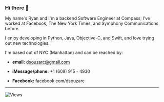 ### Hi there 👋

My name's Ryan and I'm a backend Software Engineer at Compass; I've worked at Facebook, The New York Times, and Symphony Communications before.

I enjoy developing in Python, Java, Objective-C, and Swift, and love trying out new technologies.

I'm based out of NYC (Manhattan) and can be reached by:

- **email:** dsouzarc@gmail.com

- **iMessage/phone:** +1 (609) 915 - 4930

- **Facebook:** facebook.com/dsouzarc

--- 
![Views](https://dynamic-badges.maxalpha.repl.co/views?id=Username.RepositoryName&style=for-the-badge&color=black)
